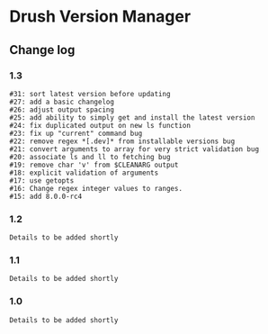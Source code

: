 # Drush Version Manager

## Change log

### 1.3

    #31: sort latest version before updating
    #27: add a basic changelog
    #26: adjust output spacing
    #25: add ability to simply get and install the latest version
    #24: fix duplicated output on new ls function
    #23: fix up "current" command bug
    #22: remove regex *[.dev]* from installable versions bug
    #21: convert arguments to array for very strict validation bug
    #20: associate ls and ll to fetching bug
    #19: remove char 'v' from $CLEANARG output
    #18: explicit validation of arguments
    #17: use getopts
    #16: Change regex integer values to ranges.
    #15: add 8.0.0-rc4

### 1.2

    Details to be added shortly

### 1.1

    Details to be added shortly

### 1.0

    Details to be added shortly
